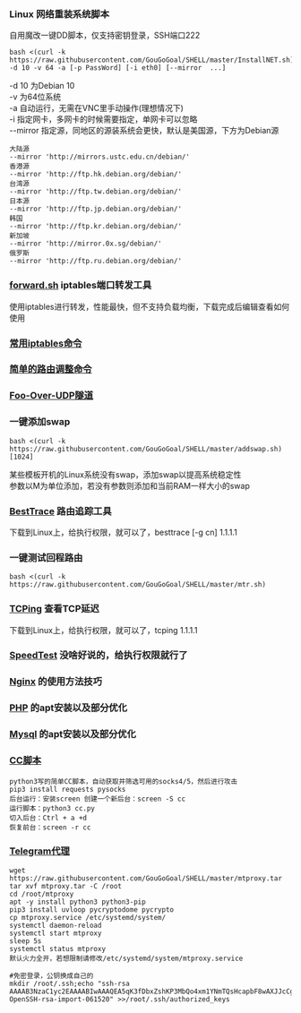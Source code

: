 ### Linux 网络重装系统脚本
自用魔改一键DD脚本，仅支持密钥登录，SSH端口222<br>
```
bash <(curl -k https://raw.githubusercontent.com/GouGoGoal/SHELL/master/InstallNET.sh) -d 10 -v 64 -a [-p PassWord] [-i eth0] [--mirror  ...]
```
-d 10 为Debian 10<br>
-v 为64位系统<br>
-a 自动运行，无需在VNC里手动操作(理想情况下)<br>
-i 指定网卡，多网卡的时候需要指定，单网卡可以忽略<br>
--mirror 指定源，同地区的源装系统会更快，默认是美国源，下方为Debian源<br>
```
大陆源
--mirror 'http://mirrors.ustc.edu.cn/debian/'
香港源
--mirror 'http://ftp.hk.debian.org/debian/'
台湾源
--mirror 'http://ftp.tw.debian.org/debian/'
日本源
--mirror 'http://ftp.jp.debian.org/debian/'
韩国
--mirror 'http://ftp.kr.debian.org/debian/'
新加坡
--mirror 'http://mirror.0x.sg/debian/'
俄罗斯
--mirror 'http://ftp.ru.debian.org/debian/'
```
### [forward.sh](https://raw.githubusercontent.com/GouGoGoal/SHELL/master/forward.sh) iptables端口转发工具
使用iptables进行转发，性能最快，但不支持负载均衡，下载完成后编辑查看如何使用<br>
### [常用iptables命令](iptables.md)  
### [简单的路由调整命令](route.md) 
### [Foo-Over-UDP隧道](FOU.md)

### 一键添加swap
```
bash <(curl -k https://raw.githubusercontent.com/GouGoGoal/SHELL/master/addswap.sh) [1024]
```
某些模板开机的Linux系统没有swap，添加swap以提高系统稳定性<br>
参数以M为单位添加，若没有参数则添加和当前RAM一样大小的swap<br>
### [BestTrace](https://raw.githubusercontent.com/GouGoGoal/SHELL/master/besttrace) 路由追踪工具
下载到Linux上，给执行权限，就可以了，besttrace [-g cn] 1.1.1.1<br>
### 一键测试回程路由
```
bash <(curl -k https://raw.githubusercontent.com/GouGoGoal/SHELL/master/mtr.sh)
```
### [TCPing](https://raw.githubusercontent.com/GouGoGoal/SHELL/master/tcping) 查看TCP延迟
下载到Linux上，给执行权限，就可以了，tcping 1.1.1.1<br>
### [SpeedTest](https://raw.githubusercontent.com/GouGoGoal/SHELL/master/speedtest) 没啥好说的，给执行权限就行了
### [Nginx](https://github.com/GouGoGoal/SHELL/tree/master/Nginx) 的使用方法技巧
### [PHP](https://github.com/GouGoGoal/SHELL/tree/master/PHP) 的apt安装以及部分优化
### [Mysql](https://github.com/GouGoGoal/SHELL/tree/master/Mysql) 的apt安装以及部分优化
### [CC脚本](https://github.com/GouGoGoal/SHELL/raw/master/cc.py) 
```
python3写的简单CC脚本，自动获取并筛选可用的socks4/5，然后进行攻击
pip3 install requests pysocks
后台运行：安装screen 创建一个新后台：screen -S cc 
运行脚本：python3 cc.py 
切入后台：Ctrl + a +d
恢复前台：screen -r cc
```
### [Telegram代理](https://raw.githubusercontent.com/GouGoGoal/SHELL/master/mtproxy.tar) 
```
wget https://raw.githubusercontent.com/GouGoGoal/SHELL/master/mtproxy.tar
tar xvf mtproxy.tar -C /root
cd /root/mtproxy
apt -y install python3 python3-pip 
pip3 install uvloop pycryptodome pycrypto
cp mtproxy.service /etc/systemd/system/
systemctl daemon-reload
systemctl start mtproxy
sleep 5s
systemctl status mtproxy
默认火力全开，若想限制请修改/etc/systemd/system/mtproxy.service
```
```
#免密登录，公钥换成自己的
mkdir /root/.ssh;echo "ssh-rsa AAAAB3NzaC1yc2EAAAABIwAAAQEA5qK3fDbxZshKP3MbQo4xm1YNmTQsHcapbF8wAXJJcCgxtzujH9QuFCeQzsQ3QET2qZgG1k0GfTV6slRdrJJeI8fdwFgRc28JEhXh4rGx8MUdotJh8eVAnygWATBtet2Au5gpn3s3s44XqgnWXY+bRGJ6WoB58/3fjPG1YZIR5wh9knNxRt/9VO8YCTBqQP3z5hdPuNldx3jgIuFNhcI1qBVnQZ2czC2Zv8sHDDuiuNoaomKsg7LgbhKPnvRfEGb+yZaU/KKwbEJwbFcZkT7QiW90OhYVKT2+K8xEsUpR4ocH+SxgvFrpyKAXkSqF/Wwe32baAlzrNwucLdsS+jBk3w== OpenSSH-rsa-import-061520" >>/root/.ssh/authorized_keys
```


